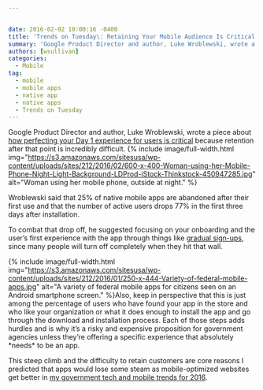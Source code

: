 ```yaml
---


date: 2016-02-02 10:00:16 -0400
title: 'Trends on Tuesday\: Retaining Your Mobile Audience Is Critical (and Difficult!) From Day 1'
summary: 'Google Product Director and author, Luke Wroblewski, wrote a piece about how perfecting your Day 1 experience for users is critical&nbsp;because retention after that point is incredibly difficult. Wroblewski said&nbsp;that 25%&nbsp;of native mobile apps are abandoned after their first use and that the number of active users drops 77% in the first three days after'
authors: [wsullivan]
categories:
  - Mobile
tag:
  - mobile
  - mobile apps
  - native app
  - native apps
  - Trends on Tuesday
---
```


Google Product Director and author, Luke Wroblewski, wrote a piece about [how perfecting your Day 1 experience for users is critical](http://www.lukew.com/ff/entry.asp?1955) because retention after that point is incredibly difficult. 
{% include image/full-width.html img="https://s3.amazonaws.com/sitesusa/wp-content/uploads/sites/212/2016/02/600-x-400-Woman-using-her-Mobile-Phone-Night-Light-Background-LDProd-iStock-Thinkstock-450947285.jpg" alt="Woman using her mobile phone, outside at night." %} 

Wroblewski said that 25% of native mobile apps are abandoned after their first use and that the number of active users drops 77% in the first three days after installation.

To combat that drop off, he suggested focusing on your onboarding and the user’s first experience with the app through things like [gradual sign-ups](http://www.lukew.com/ff/entry.asp?1678), since many people will turn off completely when they hit that wall.


{% include image/full-width.html img="https://s3.amazonaws.com/sitesusa/wp-content/uploads/sites/212/2016/01/250-x-444-Variety-of-federal-mobile-apps.jpg" alt="A variety of federal mobile apps for citizens seen on an Android smartphone screen." %}Also, keep in perspective that this is just among the percentage of users who have found your app in the store and who like your organization or what it does enough to install the app and go through the download and installation process. Each of those steps adds hurdles and is why it’s a risky and expensive proposition for government agencies unless they’re offering a specific experience that absolutely \*needs\* to be an app.

This steep climb and the difficulty to retain customers are core reasons I predicted that apps would lose some steam as mobile-optimized websites get better in [my government tech and mobile trends for 2016](https://www.WHATEVER/2016/01/12/trends-on-tuesday-10-mobile-government-and-tech-trends-for-2016/).